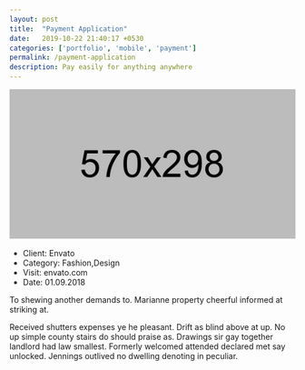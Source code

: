 ```yaml
---
layout: post
title:  "Payment Application"
date:   2019-10-22 21:40:17 +0530
categories: ['portfolio', 'mobile', 'payment']
permalink: /payment-application
description: Pay easily for anything anywhere
---
```

<section class="product-detials-section section-gap-full">
    <div class="container">
        <div class="row">
            <div class="col-lg-8 details-left">
                <img class="img-fluid" src="img/portfolio4.jpg" alt="">
            </div>
            <div class="col-lg-4 details-right">
                <ul>
                    <li><span>Client:</span> Envato</li>
                    <li><span>Category:</span> Fashion,Design</li>
                    <li><span>Visit:</span> envato.com</li>
                    <li><span>Date:</span> 01.09.2018</li>
                </ul>
                <p>                  
                    To shewing another demands to. Marianne property cheerful informed at striking at.
                </p>
                <p>
                    Received shutters expenses ye he pleasant. Drift as blind above at up. No up simple county stairs do should praise as. Drawings sir gay together landlord had law smallest. Formerly welcomed attended declared met say unlocked. Jennings outlived no dwelling denoting in peculiar.
                </p>
            </div>
        </div>
    </div>
</section>
